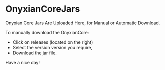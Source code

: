 # OnyxianCoreJars
Onyxian Core Jars Are Uploaded Here, for Manual or Automatic Download.


To manually download the OnyxianCore:
- Click on releases (located on the right)
- Select the version version you require,
- Download the jar file.



Have a nice day!
